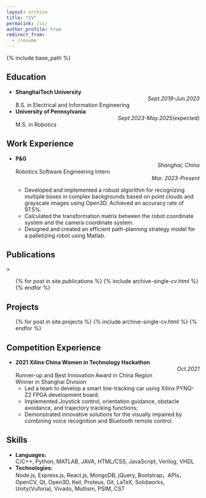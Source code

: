 ```yaml
---
layout: archive
title: "CV"
permalink: /cv/
author_profile: true
redirect_from:
  - /resume
---
```


{% include base_path %}

<h2>Education</h2>
<ul>
  <li>
    <b>ShanghaiTech University</b>
    <div style="text-align: right;"><em>Sept.2019-Jun.2023</em></div>
    B.S. in Electrical and Information Engineering
  </li>
  <li>
    <b>University of Pennsylvania</b>
    <div style="text-align: right;"><em>Sept.2023-May.2025(expected)</em></div>
    M.S. in Robotics
  </li>
</ul>



<h2>Work Experience</h2>
<ul>
  <li><b>P&G</b></li> 
  <div style="text-align: right;"><em>Shanghai, China</em></div>
  Robotics Software Engineering Intern
  <div style="text-align: right;"><em>Mar. 2023-Present</em></div>
  <ul>
    <li>Developed and implemented a robust algorithm for recognizing multiple boxes in complex backgrounds based on point clouds and grayscale images using Open3D. Achieved an accuracy rate of 97.5%.</li>
    <li>Calculated the transformation matrix between the robot coordinate system and the camera coordinate system.</li>
    <li>Designed and created an efficient path-planning strategy model for a palletizing robot using Matlab.</li>
  </ul>
</ul>

<h2>Publications</h2>>
  <ul>{% for post in site.publications %}
    {% include archive-single-cv.html %}
  {% endfor %}</ul>
  
<!-- Talks
======
  <ul>{% for post in site.talks %}
    {% include archive-single-talk-cv.html %}
  {% endfor %}</ul> -->
  
<h2>Projects</h2>
  <ul>{% for post in site.projects %}
    {% include archive-single-cv.html %}
  {% endfor %}</ul>
  
<h2>Competition Experience</h2>
<ul>
  <li><b>2021 Xilinx China Women in Technology Hackathon</b>
  <div style="text-align: right;"><em>Oct.2021</em></div>
  Runner-up and Best Innovation Award in China Region
  <br>
  Winner in Shanghai Division
  <ul>
    <li> Led a team to develop a smart line-tracking car using Xilinx PYNQ-Z2 FPGA development board.</li>
    <li> Implemented Joystick control, orientation guidance, obstacle avoidance, and trajectory tracking functions;</li>
    <li> Demonstrated innovative solutions for the visually impaired by combining voice recognition and Bluetooth remote control.</li>
  </ul>
</ul>

<h2>Skills</h2>
<ul>
  <li><b>Languages:</b> 
  <br>
  C/C++, Python, MATLAB, JAVA, HTML/CSS, JavaScript, Verilog, VHDL</li>
  <li><b>Technologies:</b>
  <br>
  Node.js, Express.js, React.js, MongoDB, jQuery, Bootstrap，APIs，OpenCV, Qt, Open3D, Keil, Proteus, Git, LaTeX, Solidworks, Unity(Vuforia), Vivado, Multism, PSIM, CST</li>
</ul>